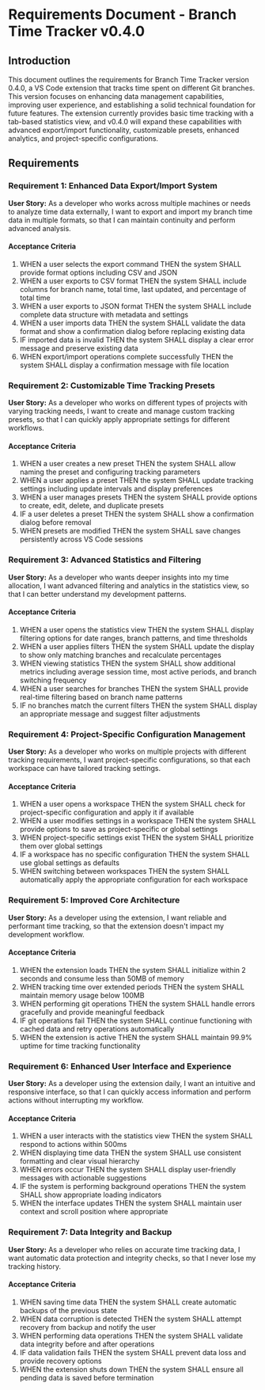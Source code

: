 # Requirements Document - Branch Time Tracker v0.4.0

## Introduction

This document outlines the requirements for Branch Time Tracker version 0.4.0, a VS Code extension that tracks time spent on different Git branches. This version focuses on enhancing data management capabilities, improving user experience, and establishing a solid technical foundation for future features. The extension currently provides basic time tracking with a tab-based statistics view, and v0.4.0 will expand these capabilities with advanced export/import functionality, customizable presets, enhanced analytics, and project-specific configurations.

## Requirements

### Requirement 1: Enhanced Data Export/Import System

**User Story:** As a developer who works across multiple machines or needs to analyze time data externally, I want to export and import my branch time data in multiple formats, so that I can maintain continuity and perform advanced analysis.

#### Acceptance Criteria

1. WHEN a user selects the export command THEN the system SHALL provide format options including CSV and JSON
2. WHEN a user exports to CSV format THEN the system SHALL include columns for branch name, total time, last updated, and percentage of total time
3. WHEN a user exports to JSON format THEN the system SHALL include complete data structure with metadata and settings
4. WHEN a user imports data THEN the system SHALL validate the data format and show a confirmation dialog before replacing existing data
5. IF imported data is invalid THEN the system SHALL display a clear error message and preserve existing data
6. WHEN export/import operations complete successfully THEN the system SHALL display a confirmation message with file location

### Requirement 2: Customizable Time Tracking Presets

**User Story:** As a developer who works on different types of projects with varying tracking needs, I want to create and manage custom tracking presets, so that I can quickly apply appropriate settings for different workflows.

#### Acceptance Criteria

1. WHEN a user creates a new preset THEN the system SHALL allow naming the preset and configuring tracking parameters
2. WHEN a user applies a preset THEN the system SHALL update tracking settings including update intervals and display preferences
3. WHEN a user manages presets THEN the system SHALL provide options to create, edit, delete, and duplicate presets
4. IF a user deletes a preset THEN the system SHALL show a confirmation dialog before removal
5. WHEN presets are modified THEN the system SHALL save changes persistently across VS Code sessions

### Requirement 3: Advanced Statistics and Filtering

**User Story:** As a developer who wants deeper insights into my time allocation, I want advanced filtering and analytics in the statistics view, so that I can better understand my development patterns.

#### Acceptance Criteria

1. WHEN a user opens the statistics view THEN the system SHALL display filtering options for date ranges, branch patterns, and time thresholds
2. WHEN a user applies filters THEN the system SHALL update the display to show only matching branches and recalculate percentages
3. WHEN viewing statistics THEN the system SHALL show additional metrics including average session time, most active periods, and branch switching frequency
4. WHEN a user searches for branches THEN the system SHALL provide real-time filtering based on branch name patterns
5. IF no branches match the current filters THEN the system SHALL display an appropriate message and suggest filter adjustments

### Requirement 4: Project-Specific Configuration Management

**User Story:** As a developer who works on multiple projects with different tracking requirements, I want project-specific configurations, so that each workspace can have tailored tracking settings.

#### Acceptance Criteria

1. WHEN a user opens a workspace THEN the system SHALL check for project-specific configuration and apply it if available
2. WHEN a user modifies settings in a workspace THEN the system SHALL provide options to save as project-specific or global settings
3. WHEN project-specific settings exist THEN the system SHALL prioritize them over global settings
4. IF a workspace has no specific configuration THEN the system SHALL use global settings as defaults
5. WHEN switching between workspaces THEN the system SHALL automatically apply the appropriate configuration for each workspace

### Requirement 5: Improved Core Architecture

**User Story:** As a developer using the extension, I want reliable and performant time tracking, so that the extension doesn't impact my development workflow.

#### Acceptance Criteria

1. WHEN the extension loads THEN the system SHALL initialize within 2 seconds and consume less than 50MB of memory
2. WHEN tracking time over extended periods THEN the system SHALL maintain memory usage below 100MB
3. WHEN performing git operations THEN the system SHALL handle errors gracefully and provide meaningful feedback
4. IF git operations fail THEN the system SHALL continue functioning with cached data and retry operations automatically
5. WHEN the extension is active THEN the system SHALL maintain 99.9% uptime for time tracking functionality

### Requirement 6: Enhanced User Interface and Experience

**User Story:** As a developer using the extension daily, I want an intuitive and responsive interface, so that I can quickly access information and perform actions without interrupting my workflow.

#### Acceptance Criteria

1. WHEN a user interacts with the statistics view THEN the system SHALL respond to actions within 500ms
2. WHEN displaying time data THEN the system SHALL use consistent formatting and clear visual hierarchy
3. WHEN errors occur THEN the system SHALL display user-friendly messages with actionable suggestions
4. IF the system is performing background operations THEN the system SHALL show appropriate loading indicators
5. WHEN the interface updates THEN the system SHALL maintain user context and scroll position where appropriate

### Requirement 7: Data Integrity and Backup

**User Story:** As a developer who relies on accurate time tracking data, I want automatic data protection and integrity checks, so that I never lose my tracking history.

#### Acceptance Criteria

1. WHEN saving time data THEN the system SHALL create automatic backups of the previous state
2. WHEN data corruption is detected THEN the system SHALL attempt recovery from backup and notify the user
3. WHEN performing data operations THEN the system SHALL validate data integrity before and after operations
4. IF data validation fails THEN the system SHALL prevent data loss and provide recovery options
5. WHEN the extension shuts down THEN the system SHALL ensure all pending data is saved before termination